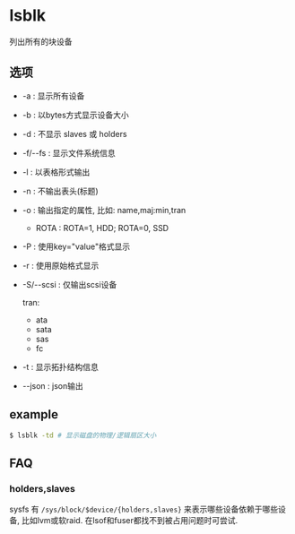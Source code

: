 # lsblk
列出所有的块设备

## 选项

- -a : 显示所有设备
- -b : 以bytes方式显示设备大小
- -d : 不显示 slaves 或 holders
- -f/--fs : 显示文件系统信息
- -l : 以表格形式输出
- -n : 不输出表头(标题)
- -o : 输出指定的属性, 比如: name,maj:min,tran

	- ROTA : ROTA=1, HDD; ROTA=0, SSD
- -P : 使用key="value"格式显示
- -r : 使用原始格式显示
- -S/--scsi : 仅输出scsi设备

	tran:
	- ata
	- sata
	- sas
	- fc

- -t : 显示拓扑结构信息
- --json : json输出

## example
```bash
$ lsblk -td # 显示磁盘的物理/逻辑扇区大小
```

## FAQ
### holders,slaves
sysfs 有 `/sys/block/$device/{holders,slaves}` 来表示哪些设备依赖于哪些设备, 比如lvm或软raid. 在lsof和fuser都找不到被占用问题时可尝试.